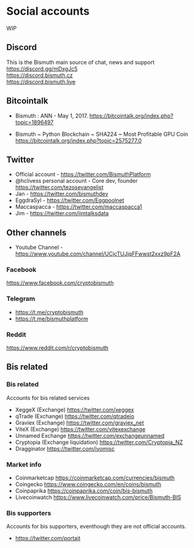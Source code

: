 # Social accounts

WIP

## Discord

This is the Bismuth main source of chat, news and support  
https://discord.gg/mDxgJc5  
https://discord.bismuth.cz  
https://discord.bismuth.live  

## Bitcointalk

* Bismuth : ANN - May 1, 2017.
  https://bitcointalk.org/index.php?topic=1896497

* Bismuth ~ Python Blockchain ~ SHA224 ~ Most Profitable GPU Coin
  https://bitcointalk.org/index.php?topic=2575277.0

## Twitter

* Official account - https://twitter.com/BismuthPlatform
* @hclivess personal account - Core dev, founder https://twitter.com/tezosevangelist
* Jan - https://twitter.com/bismuthdev
* EggdraSyl - https://twitter.com/Eggpoolnet
* Maccaspacca - https://twitter.com/maccaspacca1
* Jim - https://twitter.com/jimtalksdata

## Other channels

* Youtube Channel - https://www.youtube.com/channel/UCjcTUJjqFFwwst2xxz9pF2A

### Facebook

https://www.facebook.com/cryptobismuth

### Telegram

* https://t.me/cryptobismuth
* https://t.me/bismuthplatform

### Reddit
https://www.reddit.com/r/cryptobismuth

## Bis related

### Bis related
Accounts for bis related services

* XeggeX (Exchange) https://twitter.com/xeggex
* qTrade (Exchange) https://twitter.com/qtradeio
* Graviex (Exchange) https://twitter.com/graviex_net
* ViteX (Exchange) https://twitter.com/vitexexchange
* Unnamed Exchange https://twitter.com/exchangeunnamed
* Cryptopia (Exchange liquidation) https://twitter.com/Cryptopia_NZ
* Dragginator https://twitter.com/iyomisc

### Market info

* Coinmarketcap https://coinmarketcap.com/currencies/bismuth
* Coingecko https://www.coingecko.com/en/coins/bismuth
* Coinpaprika https://coinpaprika.com/coin/bis-bismuth
* Livecoinwatch https://www.livecoinwatch.com/price/Bismuth-BIS


### Bis supporters

Accounts for bis supporters, eventhough they are not official accounts.

* https://twitter.com/portait

